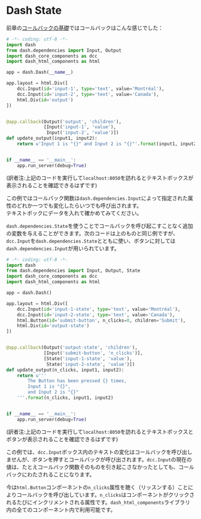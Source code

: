 # Dash State

前章の[コールバックの基礎](https://github.com/ksnt/Dash_Translation_into_Japanese/blob/master/dash_tutorial_jap_chap2.md)ではコールバックはこんな感じでした：

```python
# -*- coding: utf-8 -*-
import dash
from dash.dependencies import Input, Output
import dash_core_components as dcc
import dash_html_components as html

app = dash.Dash(__name__)

app.layout = html.Div([
    dcc.Input(id='input-1', type='text', value='Montréal'),
    dcc.Input(id='input-2', type='text', value='Canada'),
    html.Div(id='output')
])


@app.callback(Output('output', 'children'),
              [Input('input-1', 'value'),
               Input('input-2', 'value')])
def update_output(input1, input2):
    return u'Input 1 is "{}" and Input 2 is "{}"'.format(input1, input2)


if __name__ == '__main__':
    app.run_server(debug=True)
```


(訳者注:上記のコードを実行して`localhost:8050`を訪れるとテキストボックスが表示されることを確認できるはずです)  


この例ではコールバック関数は`dash.dependencies.Input`によって指定された属性のどれか一つでも変化したらいつでも呼び出されます。  
テキストボックにデータを入れて確かめてみてください。  

`dash.dependencies.State`を使うことでコールバックを呼び起こすことなく追加の変数を与えることができます。次のコードは上のものと同じ例ですが、`dcc.Input`を`dash.dependencies.State`とともに使い、ボタンに対しては`dash.dependencies.Input`が用いられています。
```python
# -*- coding: utf-8 -*-
import dash
from dash.dependencies import Input, Output, State
import dash_core_components as dcc
import dash_html_components as html

app = dash.Dash()

app.layout = html.Div([
    dcc.Input(id='input-1-state', type='text', value='Montréal'),
    dcc.Input(id='input-2-state', type='text', value='Canada'),
    html.Button(id='submit-button', n_clicks=0, children='Submit'),
    html.Div(id='output-state')
])


@app.callback(Output('output-state', 'children'),
              [Input('submit-button', 'n_clicks')],
              [State('input-1-state', 'value'),
               State('input-2-state', 'value')])
def update_output(n_clicks, input1, input2):
    return u'''
        The Button has been pressed {} times,
        Input 1 is "{}",
        and Input 2 is "{}"
    '''.format(n_clicks, input1, input2)


if __name__ == '__main__':
    app.run_server(debug=True)
```

(訳者注:上記のコードを実行して`localhost:8050`を訪れるとテキストボックスとボタンが表示されることを確認できるはずです)   

この例では、`dcc.Input`ボックス内のテキストの変化はコールバックを呼び出しませんが、ボタンを押すとコールバックが呼び出されます。`dcc.Input`の現在の値は、たとえコールバック関数そのものを引き起こさなかったとしても、コールバックにわたされることになります。

今は`html.Button`コンポーネントの`n_clicks`属性を聴く（リッスンする）ことによりコールバックを呼び出しています。`n_clicks`はコンポーネントがクリックされるたびにインクリメントされる属性です。`dash_html_components`ライブラリ内の全てのコンポーネント内で利用可能です。
